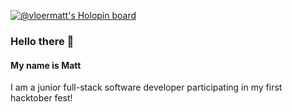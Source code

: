 [![@vloermatt's Holopin board](https://holopin.io/api/user/board?user=vloermatt)](https://holopin.io/@vloermatt)

### Hello there 👋

#### My name is Matt

I am a junior full-stack software developer participating in my first hacktober fest!
